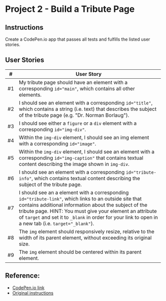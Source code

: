 # Project 2 - Build a Tribute Page
## Instructions
Create a CodePen.io app that passes all tests and fulfills the listed user stories.
## User Stories
| # | User Story |
| --- | --- |
| #1 | My tribute page should have an element with a corresponding `id="main"`, which contains all other elements. |
| #2 | I should see an element with a corresponding `id="title"`, which contains a string (i.e. text) that describes the subject of the tribute page (e.g. "Dr. Norman Borlaug"). |
| #3 | I should see either a `figure` or a `div` element with a corresponding `id="img-div"`. |
| #4 | Within the `img-div` element, I should see an img element with a corresponding `id="image"`. |
| #5 | Within the `img-div` element, I should see an element with a corresponding `id="img-caption"` that contains textual content describing the image shown in `img-div`. |
| #6 | I should see an element with a corresponding `id="tribute-info"`, which contains textual content describing the subject of the tribute page. |
| #7 | I should see an a element with a corresponding `id="tribute-link"`, which links to an outside site that contains additional information about the subject of the tribute page. HINT: You must give your element an attribute of `target` and set it to `_blank` in order for your link to open in a new tab (i.e. `target="_blank"`). |
| #8 | The `img` element should responsively resize, relative to the width of its parent element, without exceeding its original size. |
| #9 | The `img` element should be centered within its parent element. |

## Reference:
- [CodePen.io link](https://codepen.io/s_dc/pen/XWzoaWr)
- [Original instructions](https://www.freecodecamp.org/learn/responsive-web-design/responsive-web-design-projects/build-a-tribute-page)